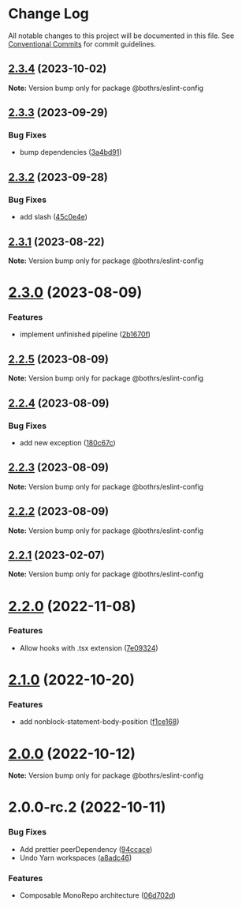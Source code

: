 # Change Log

All notable changes to this project will be documented in this file.
See [Conventional Commits](https://conventionalcommits.org) for commit guidelines.

## [2.3.4](https://github.com/bothrs/eslint-config/compare/@bothrs/eslint-config@2.3.3...@bothrs/eslint-config@2.3.4) (2023-10-02)

**Note:** Version bump only for package @bothrs/eslint-config

## [2.3.3](https://github.com/bothrs/eslint-config/compare/@bothrs/eslint-config@2.3.2...@bothrs/eslint-config@2.3.3) (2023-09-29)

### Bug Fixes

- bump dependencies ([3a4bd91](https://github.com/bothrs/eslint-config/commit/3a4bd91908b05d9d98da63abfe8410fc7338ee19))

## [2.3.2](https://github.com/bothrs/eslint-config/compare/@bothrs/eslint-config@2.3.1...@bothrs/eslint-config@2.3.2) (2023-09-28)

### Bug Fixes

- add slash ([45c0e4e](https://github.com/bothrs/eslint-config/commit/45c0e4e3586eb1e0ec7e6cacc036006412676b7a))

## [2.3.1](https://github.com/bothrs/eslint-config/compare/@bothrs/eslint-config@2.3.0...@bothrs/eslint-config@2.3.1) (2023-08-22)

**Note:** Version bump only for package @bothrs/eslint-config

# [2.3.0](https://github.com/bothrs/eslint-config/compare/@bothrs/eslint-config@2.2.5...@bothrs/eslint-config@2.3.0) (2023-08-09)

### Features

- implement unfinished pipeline ([2b1670f](https://github.com/bothrs/eslint-config/commit/2b1670fa5c8a95d3256865c1f3b908ee5b32c5c7))

## [2.2.5](https://github.com/bothrs/eslint-config/compare/@bothrs/eslint-config@2.2.4...@bothrs/eslint-config@2.2.5) (2023-08-09)

**Note:** Version bump only for package @bothrs/eslint-config

## [2.2.4](https://github.com/bothrs/eslint-config/compare/@bothrs/eslint-config@2.2.3...@bothrs/eslint-config@2.2.4) (2023-08-09)

### Bug Fixes

- add new exception ([180c67c](https://github.com/bothrs/eslint-config/commit/180c67c447c178d88438194d2688badbe9e90e00))

## [2.2.3](https://github.com/bothrs/eslint-config/compare/@bothrs/eslint-config@2.2.2...@bothrs/eslint-config@2.2.3) (2023-08-09)

**Note:** Version bump only for package @bothrs/eslint-config

## [2.2.2](https://github.com/bothrs/eslint-config/compare/@bothrs/eslint-config@2.2.1...@bothrs/eslint-config@2.2.2) (2023-08-09)

**Note:** Version bump only for package @bothrs/eslint-config

## [2.2.1](https://github.com/bothrs/eslint-config/compare/@bothrs/eslint-config@2.2.0...@bothrs/eslint-config@2.2.1) (2023-02-07)

**Note:** Version bump only for package @bothrs/eslint-config

# [2.2.0](https://github.com/bothrs/eslint-config/compare/@bothrs/eslint-config@2.1.0...@bothrs/eslint-config@2.2.0) (2022-11-08)

### Features

- Allow hooks with .tsx extension ([7e09324](https://github.com/bothrs/eslint-config/commit/7e093243a8d8ce2126382f2efa87c7dcf9141efe))

# [2.1.0](https://github.com/bothrs/eslint-config/compare/@bothrs/eslint-config@2.0.0...@bothrs/eslint-config@2.1.0) (2022-10-20)

### Features

- add nonblock-statement-body-position ([f1ce168](https://github.com/bothrs/eslint-config/commit/f1ce168d357256af58fc0cdd4a3bae079a772538))

# [2.0.0](https://github.com/bothrs/eslint-config/compare/@bothrs/eslint-config@2.0.0-rc.2...@bothrs/eslint-config@2.0.0) (2022-10-12)

**Note:** Version bump only for package @bothrs/eslint-config

# 2.0.0-rc.2 (2022-10-11)

### Bug Fixes

- Add prettier peerDependency ([94ccace](https://github.com/bothrs/eslint-config/commit/94ccace7e2430d9a41cd83e4608e40e169c33bcd))
- Undo Yarn workspaces ([a8adc46](https://github.com/bothrs/eslint-config/commit/a8adc460d3034d9240300880e44ba39d97d95c32))

### Features

- Composable MonoRepo architecture ([06d702d](https://github.com/bothrs/eslint-config/commit/06d702d2fe6286b4d01aaabdb404c95ee74f801e))
